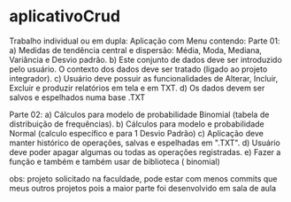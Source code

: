 # aplicativoCrud
Trabalho individual ou em dupla:
Aplicação com Menu contendo:
Parte 01:
a) Medidas de tendência central e dispersão: Média, Moda, Mediana, Variância e Desvio padrão.
b) Este conjunto de dados deve ser introduzido pelo usuário. O contexto dos dados deve ser tratado (ligado ao projeto integrador). 
c) Usuário deve possuir as funcionalidades de Alterar, Incluir, Excluir e produzir relatórios em tela e em TXT.
d) Os dados devem ser salvos e espelhados numa base .TXT

Parte 02: 
a) Cálculos para modelo de probabilidade Binomial (tabela de distribuição de frequências).
b) Cálculos para modelo e probabilidade Normal (calculo específico e para 1 Desvio Padrão) 
c) Aplicação deve manter histórico de operações, salvas e espelhadas em ".TXT". 
d) Usuário deve poder apagar algumas ou todas as operações registradas.
e) Fazer a função  e também e também usar de biblioteca ( binomial)

obs: projeto solicitado na faculdade, pode estar com menos commits que meus outros projetos pois a maior parte foi desenvolvido em sala de aula

